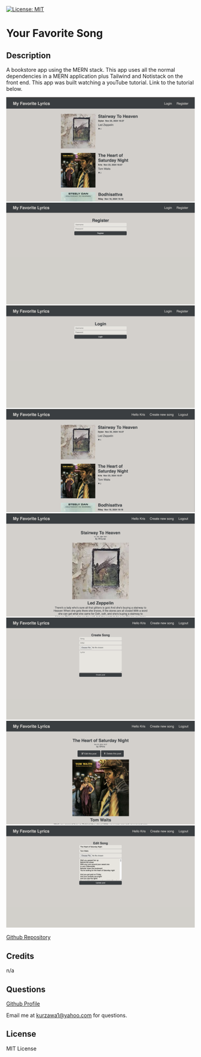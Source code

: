 [![License: MIT](https://img.shields.io/badge/License-MIT-yellow.svg)](https://opensource.org/licenses/MIT)
# Your Favorite Song

## Description
A bookstore app using the MERN stack.  This app uses all the normal dependencies in a MERN application plus Tailwind and Notistack on the front end.  This app was built watching a youTube tutorial.  Link to the tutorial below.

![screenshot1](https://github.com/KKurzawa/mern-blog-one/blob/main/client/public/Screenshot1.png)
![screenshot2](https://github.com/KKurzawa/mern-blog-one/blob/main/client/public/Screenshot2.png)
![screenshot3](https://github.com/KKurzawa/mern-blog-one/blob/main/client/public/Screenshot3.png)
![screenshot4](https://github.com/KKurzawa/mern-blog-one/blob/main/client/public/Screenshot4.png)
![screenshot5](https://github.com/KKurzawa/mern-blog-one/blob/main/client/public/Screenshot5.png)
![screenshot6](https://github.com/KKurzawa/mern-blog-one/blob/main/client/public/Screenshot6.png)
![screenshot7](https://github.com/KKurzawa/mern-blog-one/blob/main/client/public/Screenshot7.png)
![screenshot8](https://github.com/KKurzawa/mern-blog-one/blob/main/client/public/Screenshot8.png)

[Github Repository](https://github.com/KKurzawa/mern-blog-one)

## Credits

n/a

## Questions

[Github Profile](https://github.com/KKurzawa)

Email me at kurzawa1@yahoo.com for questions.

## License

MIT License

